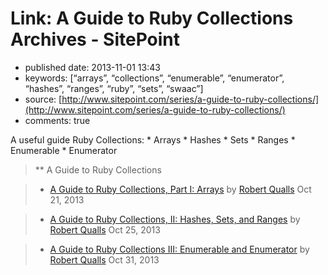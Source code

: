 # Link: A Guide to Ruby Collections Archives - SitePoint

* published date: 2013-11-01 13:43
* keywords: \[“arrays”, “collections”, “enumerable”, “enumerator”, “hashes”, “ranges”, “ruby”, “sets”, “swaac”\]
* source: [http://www.sitepoint.com/series/a-guide-to-ruby-collections/](http://www.sitepoint.com/series/a-guide-to-ruby-collections/)
* comments: true

A useful guide Ruby Collections: \* Arrays \* Hashes \* Sets \* Ranges \* Enumerable \* Enumerator

> \*\* A Guide to Ruby Collections

> * [A Guide to Ruby Collections, Part I: Arrays](http://www.sitepoint.com/guide-ruby-collections-part-arrays/) by [Robert Qualls](http://www.sitepoint.com/author/rqualls/) Oct 21, 2013

> * [A Guide to Ruby Collections, II: Hashes, Sets, and Ranges](http://www.sitepoint.com/guide-ruby-collections-ii-hashes-sets-ranges/) by [Robert Qualls](http://www.sitepoint.com/author/rqualls/) Oct 25, 2013

> * [A Guide to Ruby Collections III: Enumerable and Enumerator](http://www.sitepoint.com/guide-ruby-collections-iii-enumerable-enumerator/) by [Robert Qualls](http://www.sitepoint.com/author/rqualls/) Oct 31, 2013

